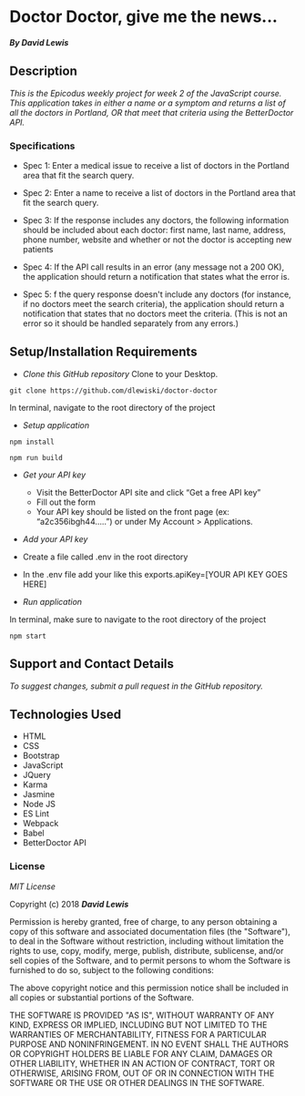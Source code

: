 # Doctor Doctor, give me the news...

#### _By David Lewis_

## Description
_This is the Epicodus weekly project for week 2 of the JavaScript course. This application takes in either a name or a symptom and returns a list of all the doctors in Portland, OR that meet that criteria using the BetterDoctor API._

### Specifications
* Spec 1: Enter a medical issue to receive a list of doctors in the Portland area that fit the search query.

* Spec 2: Enter a name to receive a list of doctors in the Portland area that fit the search query.

* Spec 3: If the response includes any doctors, the following information should be included about each doctor: first name, last name, address, phone number, website and whether or not the doctor is accepting new patients

* Spec 4: If the API call results in an error (any message not a 200 OK), the application should return a notification that states what the error is.

* Spec 5: f the query response doesn't include any doctors (for instance, if no doctors meet the search criteria), the application should return a notification that states that no doctors meet the criteria. (This is not an error so it should be handled separately from any errors.)


## Setup/Installation Requirements

* _Clone this GitHub repository_
Clone to your Desktop.

```
git clone https://github.com/dlewiski/doctor-doctor
```
In terminal, navigate to the root directory of the project

* _Setup application_

```
npm install
```
```
npm run build
```

* _Get your API key_

  * Visit the BetterDoctor API site and click “Get a free API key”
  * Fill out the form
  * Your API key should be listed on the front page (ex: “a2c356ibgh44…..”) or under My Account > Applications.

* _Add your API key_

* Create a file called .env in the root directory
* In the .env file add your like this exports.apiKey=[YOUR API KEY GOES HERE]

* _Run application_

In terminal, make sure to navigate to the root directory of the project

```
npm start
```

## Support and Contact Details

_To suggest changes, submit a pull request in the GitHub repository._

## Technologies Used

* HTML
* CSS
* Bootstrap
* JavaScript
* JQuery
* Karma
* Jasmine
* Node JS
* ES Lint
* Webpack
* Babel
* BetterDoctor API

### License

*MIT License*

Copyright (c) 2018 **_David Lewis_**

Permission is hereby granted, free of charge, to any person obtaining a copy
of this software and associated documentation files (the "Software"), to deal
in the Software without restriction, including without limitation the rights
to use, copy, modify, merge, publish, distribute, sublicense, and/or sell
copies of the Software, and to permit persons to whom the Software is
furnished to do so, subject to the following conditions:

The above copyright notice and this permission notice shall be included in all
copies or substantial portions of the Software.

THE SOFTWARE IS PROVIDED "AS IS", WITHOUT WARRANTY OF ANY KIND, EXPRESS OR
IMPLIED, INCLUDING BUT NOT LIMITED TO THE WARRANTIES OF MERCHANTABILITY,
FITNESS FOR A PARTICULAR PURPOSE AND NONINFRINGEMENT. IN NO EVENT SHALL THE
AUTHORS OR COPYRIGHT HOLDERS BE LIABLE FOR ANY CLAIM, DAMAGES OR OTHER
LIABILITY, WHETHER IN AN ACTION OF CONTRACT, TORT OR OTHERWISE, ARISING FROM,
OUT OF OR IN CONNECTION WITH THE SOFTWARE OR THE USE OR OTHER DEALINGS IN THE
SOFTWARE.
